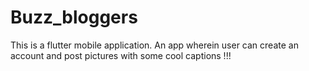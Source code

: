 # Buzz_bloggers
This is a flutter mobile application.
An app wherein user can create an account and post pictures with some cool captions !!!

